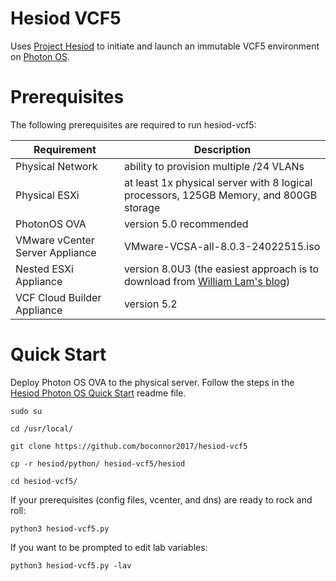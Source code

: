 # Hesiod VCF5
Uses [Project Hesiod](https://github.com/boconnor2017/hesiod) to initiate and launch an immutable VCF5 environment on [Photon OS](https://vmware.github.io/photon/).

# Prerequisites
The following prerequisites are required to run hesiod-vcf5:

| Requirement | Description |
|-------------|-------------|
| Physical Network | ability to provision multiple /24 VLANs |
| Physical ESXi | at least 1x physical server with 8 logical processors, 125GB Memory, and 800GB storage |
| PhotonOS OVA | version 5.0 recommended |
| VMware vCenter Server Appliance | VMware-VCSA-all-8.0.3-24022515.iso |
| Nested ESXi Appliance | version 8.0U3 (the easiest approach is to download from [William Lam's blog](https://williamlam.com/nested-virtualization/nested-esxi-virtual-appliance)) |
| VCF Cloud Builder Appliance | version 5.2 |

# Quick Start
Deploy Photon OS OVA to the physical server. Follow the steps in the [Hesiod Photon OS Quick Start](https://github.com/boconnor2017/hesiod/blob/main/photon/readme.md) readme file. 

```
sudo su
```
```
cd /usr/local/
```
```
git clone https://github.com/boconnor2017/hesiod-vcf5
```
```
cp -r hesiod/python/ hesiod-vcf5/hesiod
```
```
cd hesiod-vcf5/
```
If your prerequisites (config files, vcenter, and dns) are ready to rock and roll:
```
python3 hesiod-vcf5.py 
```
If you want to be prompted to edit lab variables:
```
python3 hesiod-vcf5.py -lav
```